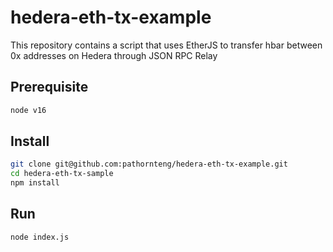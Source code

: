# hedera-eth-tx-example

This repository contains a script that uses EtherJS to transfer hbar between 0x addresses on Hedera through JSON RPC Relay

## Prerequisite

```bash
node v16
```

## Install

```bash
git clone git@github.com:pathornteng/hedera-eth-tx-example.git
cd hedera-eth-tx-sample
npm install
```

## Run

```bash
node index.js
```
